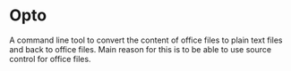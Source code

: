 # Opto
A command line tool to convert the content of office files to plain text files and back to office files. Main reason for this is to be able to use source control for office files.
